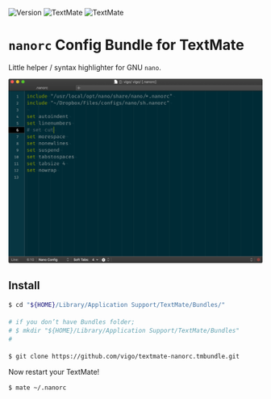 ![Version](https://img.shields.io/badge/version-0.0.0-yellow.svg)
![TextMate](https://img.shields.io/badge/textmate-1-green.svg)
![TextMate](https://img.shields.io/badge/textmate-2-green.svg)

# `nanorc` Config Bundle for TextMate

Little helper / syntax highlighter for GNU `nano`.

![Example screen](Screen/screen.png ".nanorc")

## Install

```bash
$ cd "${HOME}/Library/Application Support/TextMate/Bundles/"

# if you don’t have Bundles folder;
# $ mkdir "${HOME}/Library/Application Support/TextMate/Bundles"
#

$ git clone https://github.com/vigo/textmate-nanorc.tmbundle.git
```

Now restart your TextMate!

```bash
$ mate ~/.nanorc
```
